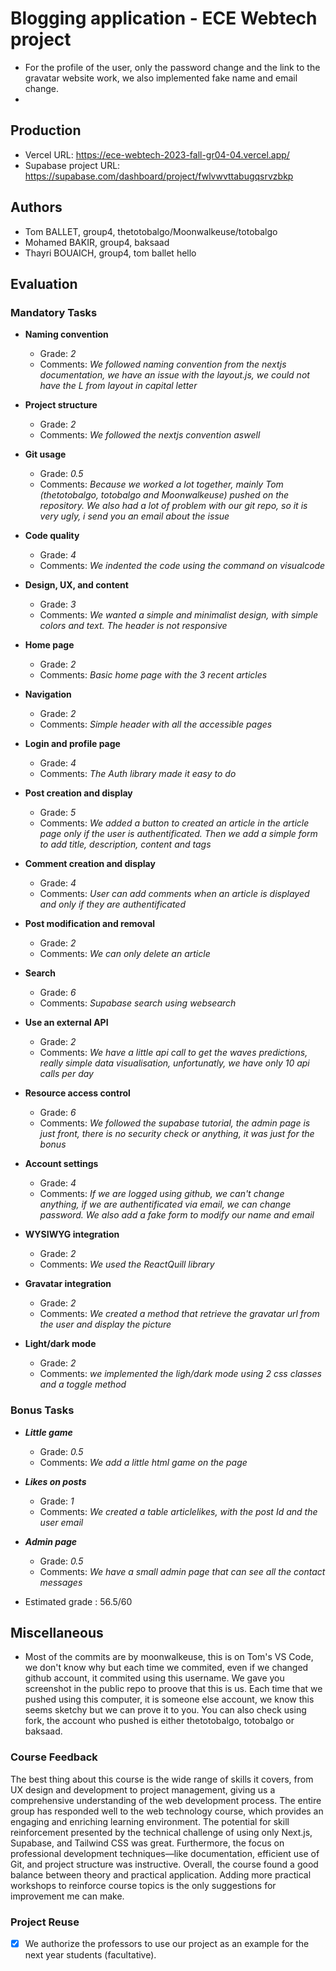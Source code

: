 # Blogging application - ECE Webtech project

- For the profile of the user, only the password change and the link to the gravatar website work, we also implemented fake name and email change.
- 

## Production 

- Vercel URL: https://ece-webtech-2023-fall-gr04-04.vercel.app/
- Supabase project URL: https://supabase.com/dashboard/project/fwlvwvttabugqsrvzbkp

## Authors

- Tom BALLET, group4, thetotobalgo/Moonwalkeuse/totobalgo
- Mohamed BAKIR, group4, baksaad
- Thayri BOUAICH, group4, tom ballet hello

## Evaluation

### Mandatory Tasks

* **Naming convention**
  * Grade: *2*
  * Comments: *We followed naming convention from the nextjs documentation, we have an issue with the layout.js, we could not have the L from layout in capital letter*
* **Project structure**
  * Grade: *2*
  * Comments: *We followed the nextjs convention aswell*
* **Git usage**
  * Grade: *0.5*
  * Comments: *Because we worked a lot together, mainly Tom (thetotobalgo, totobalgo and Moonwalkeuse) pushed on the repository. We also had a lot of problem with our git repo, so it is very ugly, i send you an email about the issue*
* **Code quality**
  * Grade: *4*
  * Comments: *We indented the code using the command on visualcode*
* **Design, UX, and content**
  * Grade: *3*
  * Comments: *We wanted a simple and minimalist design, with simple colors and text. The header is not responsive*

* **Home page**
  * Grade: *2*
  * Comments: *Basic home page with the 3 recent articles*
* **Navigation**
  * Grade: *2*
  * Comments: *Simple header with all the accessible pages*
* **Login and profile page**
  * Grade: *4*
  * Comments: *The Auth library made it easy to do*
* **Post creation and display**
  * Grade: *5*
  * Comments: *We added a button to created an article in the article page only if the user is authentificated. Then we add a simple form to add title, description, content and tags*
* **Comment creation and display**
  * Grade: *4*
  * Comments: *User can add comments when an article is displayed and only if they are authentificated*
* **Post modification and removal**
  * Grade: *2*
  * Comments: *We can only delete an article*
* **Search**
  * Grade: *6*
  * Comments: *Supabase search using websearch*
* **Use an external API**
  * Grade: *2*
  * Comments: *We have a little api call to get the waves predictions, really simple data visualisation, unfortunatly, we have only 10 api calls per day*
* **Resource access control**
  * Grade: *6*
  * Comments: *We followed the supabase tutorial, the admin page is just front, there is no security check or anything, it was just for the bonus*
* **Account settings**
  * Grade: *4*
  * Comments: *If we are logged using github, we can't change anything, if we are authentificated via email, we can change password. We also add a fake form to modify our name and email*
* **WYSIWYG integration**
  * Grade: *2*
  * Comments: *We used the ReactQuill library*
* **Gravatar integration**
  * Grade: *2*
  * Comments: *We created a method that retrieve the gravatar url from the user and display the picture*
* **Light/dark mode**
  * Grade: *2*
  * Comments: *we implemented the ligh/dark mode using 2 css classes and a toggle method*

### Bonus Tasks

* ***Little game***   
  * Grade: *0.5*
  * Comments: *We add a little html game on the page*
* ***Likes on posts***   
  * Grade: *1*
  * Comments: *We created a table articlelikes, with the post Id and the user email*

* ***Admin page***
  * Grade: *0.5*
  * Comments: *We have a small admin page that can see all the contact messages*

* Estimated grade : 56.5/60
  
## Miscellaneous

- Most of the commits are by moonwalkeuse, this is on Tom's VS Code, we don't know why but each time we commited, even if we changed github account, it commited using this username. We gave you screenshot in the public repo to proove that this is us. Each time that we pushed using this computer, it is someone else account, we know this seems sketchy but we can prove it to you. You can also check using fork, the account who pushed is either thetotobalgo, totobalgo or baksaad.

### Course Feedback

The best thing about this course is the wide range of skills it covers, from UX design and development to project management, giving us a comprehensive understanding of the web development process. 
The entire group has responded well to the web technology course, which provides an engaging and enriching learning environment.
The potential for skill reinforcement presented by the technical challenge of using only Next.js, Supabase, and Tailwind CSS was great. 
Furthermore, the focus on professional development techniques—like documentation, efficient use of Git, and project structure was instructive. 
Overall, the course found a good balance between theory and practical application. 
Adding more practical workshops to reinforce course topics is the only suggestions for improvement me can make.


### Project Reuse

- [x] We authorize the professors to use our project as an example for the next year students (facultative).

